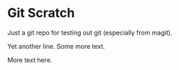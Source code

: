 
# Git Scratch

Just a git repo for testing out git (especially from magit).

Yet another line. Some more text.

More text here.
